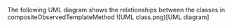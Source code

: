 The following UML diagram shows the relationships between the classes in compositeObservedTemplateMethod
!(UML class.png)[UML diagram]
